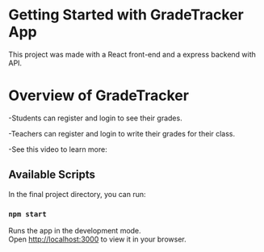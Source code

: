 # Getting Started with GradeTracker App

This project was made with a React front-end and a express backend with API.

# Overview of GradeTracker

-Students can register and login to see their grades.

-Teachers can register and login to write their grades for their class.

-See this video to learn more: 

## Available Scripts

In the final project directory, you can run:

### `npm start`

Runs the app in the development mode.\
Open [http://localhost:3000](http://localhost:3000) to view it in your browser.

